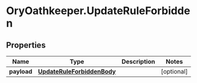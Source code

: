 # OryOathkeeper.UpdateRuleForbidden

## Properties
Name | Type | Description | Notes
------------ | ------------- | ------------- | -------------
**payload** | [**UpdateRuleForbiddenBody**](UpdateRuleForbiddenBody.md) |  | [optional] 


